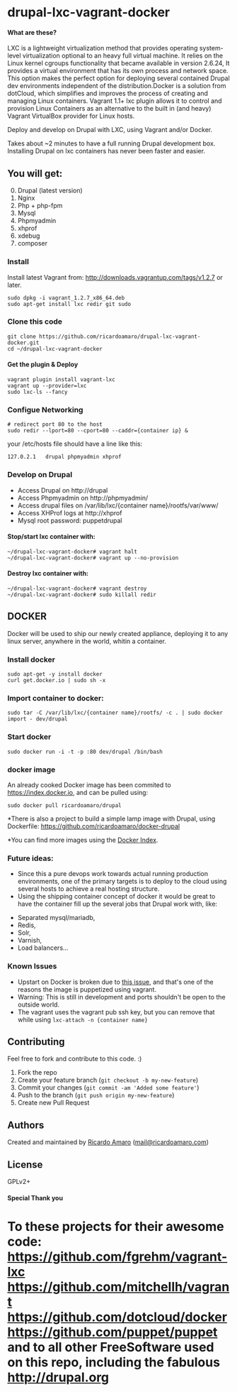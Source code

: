 drupal-lxc-vagrant-docker
=========================
#### What are these?
LXC is a lightweight virtualization method that provides operating system-level virtualization 
optional to an heavy full virtual machine. It relies on the Linux kernel cgroups functionality 
that became available in version 2.6.24, It provides a virtual environment that has its own process and network space. 
This option makes the perfect option for deploying several contained Drupal dev environments 
independent of the distribution.Docker is a solution from dotCloud, 
which simplifies and improves the process of creating and managing Linux containers.
Vagrant 1.1+ lxc plugin allows it to control and provision Linux Containers as an alternative 
to the built in (and heavy) Vagrant VirtualBox provider for Linux hosts.

Deploy and develop on Drupal with LXC, using Vagrant and/or Docker.

Takes about ~2 minutes to have a full running Drupal development box.
Installing Drupal on lxc containers has never been faster and easier.


## You will get:
0. Drupal (latest version) 
1. Nginx
2. Php + php-fpm
3. Mysql
4. Phpmyadmin
5. xhprof
6. xdebug
7. composer


### Install

Install latest Vagrant from:
http://downloads.vagrantup.com/tags/v1.2.7 or later.

```
sudo dpkg -i vagrant_1.2.7_x86_64.deb
sudo apt-get install lxc redir git sudo
```

### Clone this code

```
git clone https://github.com/ricardoamaro/drupal-lxc-vagrant-docker.git
cd ~/drupal-lxc-vagrant-docker
```

#### Get the plugin & Deploy
```
vagrant plugin install vagrant-lxc
vagrant up --provider=lxc 
sudo lxc-ls --fancy
```

### Configue Networking
```
# redirect port 80 to the host
sudo redir --lport=80 --cport=80 --caddr={container ip} &
```
your /etc/hosts file should have a line like this:
```
127.0.2.1	drupal phpmyadmin xhprof
```

### Develop on Drupal
* Access Drupal on http://drupal
* Access Phpmyadmin on http://phpmyadmin/
* Access drupal files on /var/lib/lxc/{container name}/rootfs/var/www/
* Access XHProf logs at http://xhprof
* Mysql root password: puppetdrupal

#### Stop/start lxc container with:
```
~/drupal-lxc-vagrant-docker# vagrant halt
~/drupal-lxc-vagrant-docker# vagrant up --no-provision
```

#### Destroy lxc container with:
```
~/drupal-lxc-vagrant-docker# vagrant destroy
~/drupal-lxc-vagrant-docker# sudo killall redir
```

## DOCKER

Docker will be used to ship our newly created appliance, deploying it to any linux server, anywhere in the world, whitin a container.

### Install docker
```
sudo apt-get -y install docker
curl get.docker.io | sudo sh -x
```

### Import container to docker:
```
sudo tar -C /var/lib/lxc/{container name}/rootfs/ -c . | sudo docker import - dev/drupal
```

### Start docker 
```
sudo docker run -i -t -p :80 dev/drupal /bin/bash
```
### docker image

An already cooked Docker image has been commited to https://index.docker.io, and can be pulled using: 
```
sudo docker pull ricardoamaro/drupal
```

*There is also a project to build a simple lamp image with Drupal, using Dockerfile:
https://github.com/ricardoamaro/docker-drupal

*You can find more images using the [Docker Index][docker_index].

### Future ideas:
* Since this a pure devops work towards actual running production environments,
one of the primary targets is to deploy to the cloud using several hosts to achieve a real hosting structure.
* Using the shipping container concept of docker it would be great to have the container fill up the several jobs 
that Drupal work with, like:
- Separated mysql/mariadb, 
- Redis, 
- Solr, 
- Varnish,
- Load balancers...

### Known Issues
* Upstart on Docker is broken due to [this issue][docker_upstart_issue], and that's one of the reasons the image is puppetized using vagrant.
* Warning: This is still in development and ports shouldn't be open to the outside world.
* The vagrant uses the vagrant pub ssh key, but you can remove that while using `lxc-attach -n {container name}`


## Contributing
Feel free to fork and contribute to this code. :)

1. Fork the repo
2. Create your feature branch (`git checkout -b my-new-feature`)
3. Commit your changes (`git commit -am 'Added some feature'`)
4. Push to the branch (`git push origin my-new-feature`)
5. Create new Pull Request

## Authors

Created and maintained by [Ricardo Amaro][author] (<mail@ricardoamaro.com>)

## License
GPLv2+

#### Special Thank you
To these projects for their awesome code:
https://github.com/fgrehm/vagrant-lxc
https://github.com/mitchellh/vagrant
https://github.com/dotcloud/docker
https://github.com/puppet/puppet
and to all other FreeSoftware used on this repo, 
including the fabulous
http://drupal.org
=================

[author]:                 https://github.com/ricardoamaro
[docker_upstart_issue]:   https://github.com/dotcloud/docker/issues/223
[docker_index]:           https://index.docker.io/
